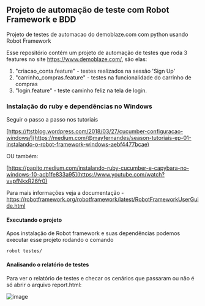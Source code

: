 ## Projeto de automação de teste com Robot Framework e BDD ##
Projeto de testes de automacao do demoblaze.com com python usando Robot Framework

Esse repositório contém um projeto de automação de testes que roda 3 features no site https://www.demoblaze.com/, são elas:

1) "criacao_conta.feature" - testes realizados na sessão  'Sign Up' 
2) "carrinho_compras.feature" - testes na funcionalidade do carrinho de compras
3) "login.feature" - teste caminho feliz na tela de login.

### Instalação do ruby e dependências no Windows ###

Seguir o passo a passo nos tutoriais

[https://ftstblog.wordpress.com/2018/03/27/cucumber-configuracao-windows/](https://medium.com/@mayfernandes/season-tutoriais-ep-01-instalando-o-robot-framework-windows-aebf4477bcae)

OU também:

[https://papito.medium.com/instalando-ruby-cucumber-e-capybara-no-windows-10-acb1fe833a95](https://www.youtube.com/watch?v=pfNkxR26fr0)

Para mais informações veja a documentação - https://robotframework.org/robotframework/latest/RobotFrameworkUserGuide.html

#### Executando o projeto ####
Apos instalação de Robot framework e suas dependências podemos executar esse projeto rodando o comando
```shell
robot testes/
```

#### Analisando o relatório de testes ####

Para ver o relatório de testes e checar os cenários que passaram ou não é só abrir o arquivo report.html:

![image](https://github.com/thiagoalanjs/demoblazer_python/assets/32438113/9e01fed7-0403-4a73-acce-9e751ae8017d)


